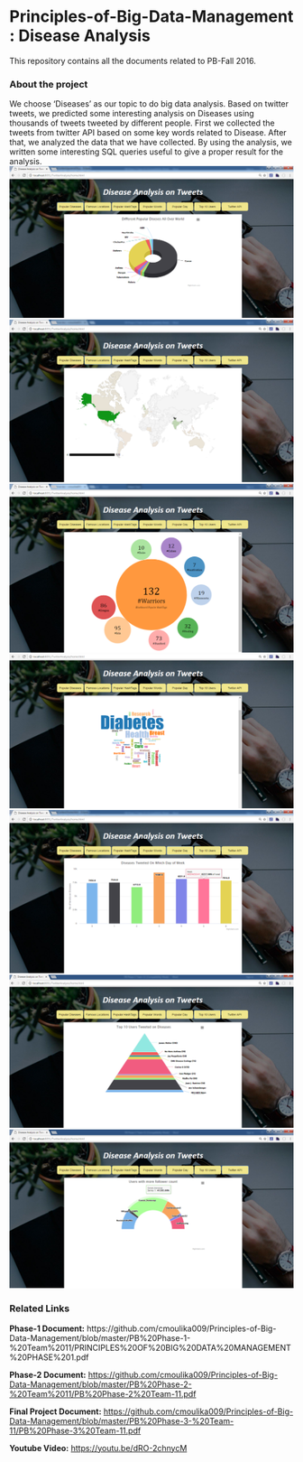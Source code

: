 # Principles-of-Big-Data-Management : Disease Analysis

This repository contains all the documents related to PB-Fall 2016.

<h3>About the project</h3>
We choose ‘Diseases’ as our topic to do big data analysis. Based on twitter tweets, we predicted some interesting analysis on Diseases using thousands of tweets tweeted by different people. First we collected the tweets from twitter API based on some key words related to Disease. After that, we analyzed the data that we have collected. By using the analysis, we written some interesting SQL queries useful to give a proper result for the analysis.

<img src="https://github.com/cmoulika009/Principles-of-Big-Data-Management/blob/master/PB%20Phase-3-%20Team-11/Images/1.png">

<img src="https://github.com/cmoulika009/Principles-of-Big-Data-Management/blob/master/PB%20Phase-3-%20Team-11/Images/2.png">

<img src="https://github.com/cmoulika009/Principles-of-Big-Data-Management/blob/master/PB%20Phase-3-%20Team-11/Images/3.png">

<img src="https://github.com/cmoulika009/Principles-of-Big-Data-Management/blob/master/PB%20Phase-3-%20Team-11/Images/5.png">

<img src="https://github.com/cmoulika009/Principles-of-Big-Data-Management/blob/master/PB%20Phase-3-%20Team-11/Images/6.png">

<img src="https://github.com/cmoulika009/Principles-of-Big-Data-Management/blob/master/PB%20Phase-3-%20Team-11/Images/7.png">

<img src="https://github.com/cmoulika009/Principles-of-Big-Data-Management/blob/master/PB%20Phase-3-%20Team-11/Images/8.png">

<h3>Related Links</h3>
<b>Phase-1 Document:</b> https://github.com/cmoulika009/Principles-of-Big-Data-Management/blob/master/PB%20Phase-1-%20Team%2011/PRINCIPLES%20OF%20BIG%20DATA%20MANAGEMENT%20PHASE%201.pdf

<b>Phase-2 Document:</b> https://github.com/cmoulika009/Principles-of-Big-Data-Management/blob/master/PB%20Phase-2-%20Team%2011/PB%20Phase-2%20Team-11.pdf

<b>Final Project Document:</b> https://github.com/cmoulika009/Principles-of-Big-Data-Management/blob/master/PB%20Phase-3-%20Team-11/PB%20Phase-3%20Team-11.pdf

<b>Youtube Video:</b> https://youtu.be/dRO-2chnycM

